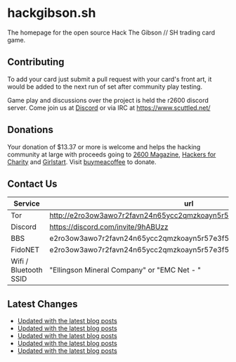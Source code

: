# hackgibson.sh
The homepage for the open source Hack The Gibson // SH trading card game.


## Contributing

To add your card just submit a pull request with your card's front art, it would be added to the next run of set after community play testing.

Game play and discussions over the project is held the r2600 discord server. Come join us at [Discord](https://discord.com/invite/9hABUzz) or via IRC at https://www.scuttled.net/


## Donations

Your donation of $13.37 or more is welcome and helps the hacking community at large with proceeds going to [2600 Magazine](https://2600.com/), [Hackers for Charity](https://hackersforcharity.org) and [Girlstart](https://girlstart.org).  Visit [buymeacoffee](https://www.buymeacoffee.com/hackgibson.sh) to donate.


## Contact Us

Service | url
-|-
Tor | http://e2ro3ow3awo7r2favn24n65ycc2qmzkoayn5r57e3f56nvjwdcgg32ad.onion
Discord | https://discord.com/invite/9hABUzz
BBS | e2ro3ow3awo7r2favn24n65ycc2qmzkoayn5r57e3f56nvjwdcgg32ad.onion:23
FidoNET | e2ro3ow3awo7r2favn24n65ycc2qmzkoayn5r57e3f56nvjwdcgg32ad.onion:24554
Wifi / Bluetooth SSID | "Ellingson Mineral Company" or "EMC Net - <fidonet address>"

## Latest Changes
<!-- BLOG-POST-LIST:START -->
- [Updated with the latest blog posts](https://github.com/DFW2600/hackgibson.sh/commit/ca189f807d93be59a4fa031e136b2a8b14b793b3)
- [Updated with the latest blog posts](https://github.com/DFW2600/hackgibson.sh/commit/72df5878d941f11d9c6732517a376d3a52a3f558)
- [Updated with the latest blog posts](https://github.com/DFW2600/hackgibson.sh/commit/3cbda4924765d90257bd1eec9e93b81d7fe88c04)
- [Updated with the latest blog posts](https://github.com/DFW2600/hackgibson.sh/commit/8e0173b522c1930e8b524ce0fc0e3ebedb7c1755)
- [Updated with the latest blog posts](https://github.com/DFW2600/hackgibson.sh/commit/fa1a3889ce16a55b8def2ec327e6df0093281b99)
<!-- BLOG-POST-LIST:END -->
